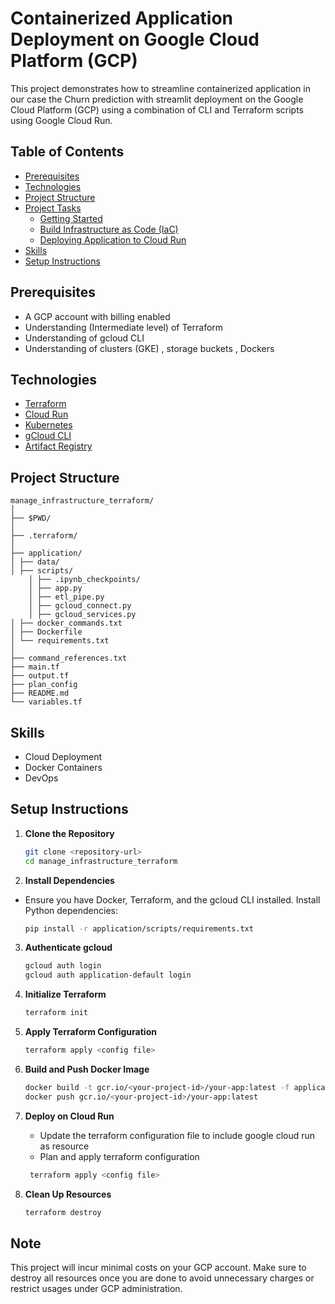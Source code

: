 # Containerized Application Deployment on Google Cloud Platform (GCP)

This project demonstrates how to streamline containerized application in our case the Churn prediction with streamlit
deployment on the Google Cloud Platform (GCP) using a combination of CLI and Terraform scripts using Google Cloud Run.

## Table of Contents
- [Prerequisites](#prerequisites)
- [Technologies](#technologies)
- [Project Structure](#project-structure)
- [Project Tasks](#project-tasks)
  - [Getting Started](#getting-started)
  - [Build Infrastructure as Code (IaC)](#build-infrastructure-as-code-iac)
  - [Deploying Application to Cloud Run](#deploying-application-to-cloud-run)
- [Skills](#skills)
- [Setup Instructions](#setup-instructions)

## Prerequisites
- A GCP account with billing enabled
- Understanding (Intermediate level) of Terraform
- Understanding of gcloud CLI
- Understanding of clusters (GKE) , storage buckets , Dockers 

## Technologies
- [Terraform](https://www.terraform.io/)
- [Cloud Run](https://cloud.google.com/run)
- [Kubernetes](https://kubernetes.io/)
- [gCloud CLI](https://cloud.google.com/sdk/gcloud)
- [Artifact Registry](https://cloud.google.com/artifact-registry)

## Project Structure
````
manage_infrastructure_terraform/
│
├── $PWD/
│
├── .terraform/
│
├── application/
│ ├── data/
│ ├── scripts/
    │ ├── .ipynb_checkpoints/
    │ ├── app.py
    │ ├── etl_pipe.py
    │ ├── gcloud_connect.py
    │ ├── gcloud_services.py
│ ├── docker_commands.txt
│ ├── Dockerfile
│ └── requirements.txt
│
├── command_references.txt
├── main.tf
├── output.tf
├── plan_config
├── README.md
└── variables.tf
````

## Skills
- Cloud Deployment
- Docker Containers
- DevOps

## Setup Instructions
1. **Clone the Repository**
    ```sh
    git clone <repository-url>
    cd manage_infrastructure_terraform
    ```

2. **Install Dependencies**
- Ensure you have Docker, Terraform, and the gcloud CLI installed. Install Python dependencies:
    ```sh
    pip install -r application/scripts/requirements.txt
    ```

3. **Authenticate gcloud**
    ```sh
    gcloud auth login
    gcloud auth application-default login
    ```

4. **Initialize Terraform**
    ```sh
    terraform init
    ```

5. **Apply Terraform Configuration**
    ```sh
    terraform apply <config file>
    ```

6. **Build and Push Docker Image**
    ```sh
    docker build -t gcr.io/<your-project-id>/your-app:latest -f application/scripts/Dockerfile .
    docker push gcr.io/<your-project-id>/your-app:latest
    ```

7. **Deploy on Cloud Run**
    - Update the terraform configuration file to include google cloud run as resource
    - Plan and apply terraform configuration
   ```sh
    terraform apply <config file>
    ```


8. **Clean Up Resources**
    ```sh
    terraform destroy
    ```

## Note
This project will incur minimal costs on your GCP account. Make sure to destroy all resources once you are done to 
avoid unnecessary charges or restrict usages under GCP administration.
